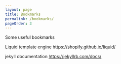 ```yaml
---
layout: page
title: Bookmarks
permalink: /bookmarks/
pageOrder: 3
---
```


Some useful bookmarks


Liquid template engine
<https://shopify.github.io/liquid/>

jekyll documentation
<https://jekyllrb.com/docs/>




